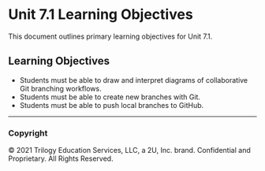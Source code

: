 # Unit 7.1 Learning Objectives

This document outlines primary learning objectives for Unit 7.1.

## Learning Objectives

* Students must be able to draw and interpret diagrams of collaborative Git branching workflows.
* Students must be able to create new branches with Git.
* Students must be able to push local branches to GitHub.

- - -

### Copyright

© 2021 Trilogy Education Services, LLC, a 2U, Inc. brand. Confidential and Proprietary. All Rights Reserved.
